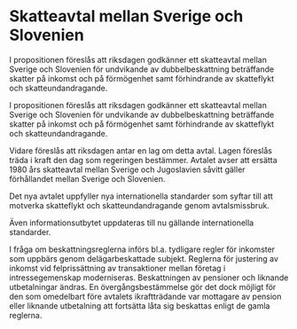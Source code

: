 # Skatteavtal mellan Sverige och Slovenien

I propositionen föreslås att riksdagen godkänner ett skatteavtal mellan
Sverige och Slovenien för undvikande av dubbelbeskattning beträffande skatter på inkomst och på förmögenhet samt förhindrande av skatteflykt och skatteundandragande.

I propositionen föreslås att riksdagen godkänner ett skatteavtal mellan
Sverige och Slovenien för undvikande av dubbelbeskattning beträffande skatter på inkomst och på förmögenhet samt förhindrande av skatteflykt och skatteundandragande.

Vidare föreslås att riksdagen antar en lag om detta avtal. Lagen föreslås träda i kraft den dag som regeringen bestämmer. Avtalet avser att ersätta 1980 års skatteavtal mellan Sverige och Jugoslavien såvitt gäller förhållandet mellan Sverige och Slovenien.

Det nya avtalet uppfyller nya internationella standarder som syftar till
att motverka skatteflykt och skatteundandragande genom avtalsmissbruk.

Även informationsutbytet uppdateras till nu gällande internationella
standarder.

I fråga om beskattningsreglerna införs bl.a. tydligare regler för inkomster som uppbärs genom delägarbeskattade subjekt. Reglerna för justering av inkomst vid felprissättning av transaktioner mellan företag i intressegemenskap moderniseras. Beskattningen av pensioner och liknande utbetalningar ändras. En övergångsbestämmelse gör det dock möjligt för den som omedelbart före avtalets ikraftträdande var mottagare av pension eller liknande utbetalning att fortsätta låta sig beskattas enligt de gamla reglerna.
